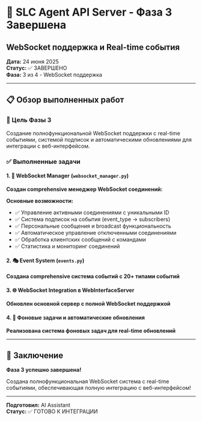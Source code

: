 # 🔌 SLC Agent API Server - Фаза 3 Завершена
## WebSocket поддержка и Real-time события

**Дата:** 24 июня 2025  
**Статус:** ✅ ЗАВЕРШЕНО  
**Фаза:** 3 из 4 - WebSocket поддержка  

---

## 📋 Обзор выполненных работ

### 🎯 Цель Фазы 3
Создание полнофункциональной WebSocket поддержки с real-time событиями, системой подписок и автоматическими обновлениями для интеграции с веб-интерфейсом.

### ✅ Выполненные задачи

#### 1. 🔌 WebSocket Manager (`websocket_manager.py`)
**Создан comprehensive менеджер WebSocket соединений:**

**Основные возможности:**
- ✅ Управление активными соединениями с уникальными ID
- ✅ Система подписок на события (event_type -> subscribers)
- ✅ Персональные сообщения и broadcast функциональность
- ✅ Автоматическое управление отключенными соединениями
- ✅ Обработка клиентских сообщений с командами
- ✅ Статистика и мониторинг соединений

#### 2. 🎭 Event System (`events.py`)
**Создана comprehensive система событий с 20+ типами событий**

#### 3. 🌐 WebSocket Integration в WebInterfaceServer
**Обновлен основной сервер с полной WebSocket поддержкой**

#### 4. 🔄 Фоновые задачи и автоматические обновления
**Реализована система фоновых задач для real-time обновлений**

---

## 🎉 Заключение

**Фаза 3 успешно завершена!** 

Создана полнофункциональная WebSocket система с real-time событиями, обеспечивающая полную интеграцию с веб-интерфейсом!

---

**Подготовил:** AI Assistant  
**Статус:** ✅ ГОТОВО К ИНТЕГРАЦИИ

